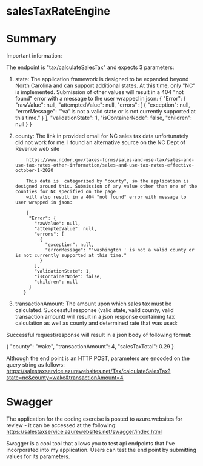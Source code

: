 # salesTaxRateEngine
Summary
=======
Important information:

The endpoint is "tax/calculateSalesTax" and expects 3 parameters:

1. state: The application framework is designed to be expanded beyond North Carolina and can support additional states. At this time, only "NC" is implemented. Submission of 
          other values will result in a 404 "not found" error with a message to the user wrapped in json:
          {
             "Error": {
             "rawValue": null,
             "attemptedValue": null,
             "errors": [
               {
                 "exception": null,
                 "errorMessage": "'va' is not a valid state or is not currently supported at this time."
               }
             ],
             "validationState": 1,
             "isContainerNode": false,
             "children": null
             }
         }
               
2. county: The link in provided email for NC sales tax data unfortunately did not work for me. I found an alternative source on the NC Dept of Revenue web site
                  
           https://www.ncdor.gov/taxes-forms/sales-and-use-tax/sales-and-use-tax-rates-other-information/sales-and-use-tax-rates-effective-october-1-2020

           This data is  categorized by "county", so the application is designed around this. Submission of any value other than one of the counties for NC specified on the page 
           will also result in a 404 "not found" error with message to user wrapped in json:
           
           {
            "Error": {
              "rawValue": null,
              "attemptedValue": null,
              "errors": [
                {
                  "exception": null,
                  "errorMessage": "'washington ' is not a valid county or is not currently supported at this time."
                }
              ],
              "validationState": 1,
              "isContainerNode": false,
              "children": null
            }
          }
                 
3. transactionAmount: The amount upon which sales tax must be calculated. Successful response (valid state, valid county, valid transaction amount) will result in a json response containing tax calculation as well as county and determined rate that was used:

Successful request/response will result in a json body of following format:

{
  "county": "wake",
  "transactionAmount": 4,
  "salesTaxTotal": 0.29
}

Although the end point is an HTTP POST, parameters are encoded on the query string as follows:
   https://salestaxservice.azurewebsites.net/Tax/calculateSalesTax?state=nc&county=wake&transactionAmount=4

Swagger
=======
The application for the coding exercise is posted to azure.websites for review - it can be accessed at the following:
   https://salestaxservice.azurewebsites.net/swagger/index.html

Swagger is a cool tool that allows you to test api endpoints that I've incorporated into my application. Users can test the end point by submitting values for its parameters.
